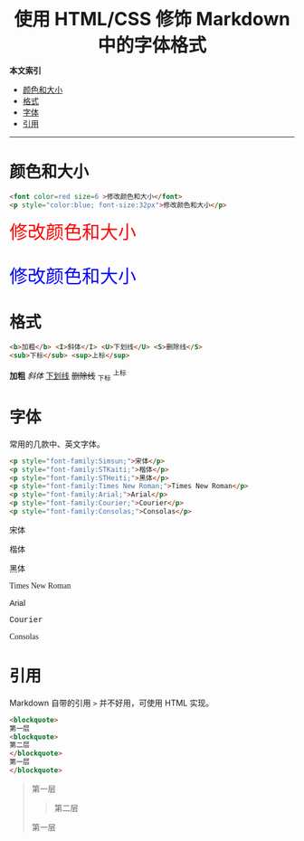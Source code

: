 <p align="center">
    <font size="6"><strong>使用 HTML/CSS 修饰 Markdown 中的字体格式</strong></font>
</p>

**本文索引**  

- [颜色和大小](#颜色和大小)
- [格式](#格式)
- [字体](#字体)
- [引用](#引用)

<hr>

# 颜色和大小

```html
<font color=red size=6 >修改颜色和大小</font>
<p style="color:blue; font-size:32px">修改颜色和大小</p>
```

<font color=red size=6 >修改颜色和大小</font>
<p style="color:blue; font-size:32px">修改颜色和大小</p>

# 格式

```html
<b>加粗</b> <I>斜体</I> <U>下划线</U> <S>删除线</S>
<sub>下标</sub> <sup>上标</sup>
```

<b>加粗</b> <I>斜体</I> <U>下划线</U> <S>删除线</S>
<sub>下标</sub> <sup>上标</sup>

# 字体

常用的几款中、英文字体。

```html
<p style="font-family:Simsun;">宋体</p>
<p style="font-family:STKaiti;">楷体</p>
<p style="font-family:STHeiti;">黑体</p>
<p style="font-family:Times New Roman;">Times New Roman</p>
<p style="font-family:Arial;">Arial</p>
<p style="font-family:Courier;">Courier</p>
<p style="font-family:Consolas;">Consolas</p>
```

<p style="font-family:Simsun;">宋体</p>
<p style="font-family:STKaiti;">楷体</p>
<p style="font-family:STHeiti;">黑体</p>
<p style="font-family:Times New Roman;">Times New Roman</p>
<p style="font-family:Arial;">Arial</p>
<p style="font-family:Courier;">Courier</p>
<p style="font-family:Consolas;">Consolas</p>


# 引用

Markdown 自带的引用 `>` 并不好用，可使用 HTML 实现。 

```html
<blockquote>
第一层
<blockquote>
第二层
</blockquote>
第一层
</blockquote>
```

<blockquote>
第一层
<blockquote>
第二层
</blockquote>
第一层
</blockquote>
